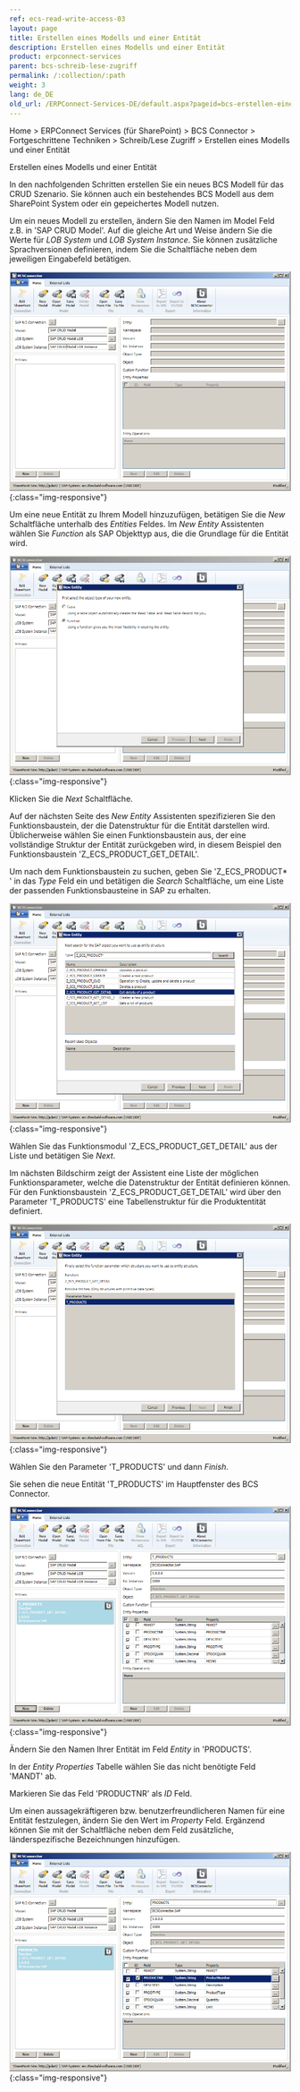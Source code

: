 ```yaml
---
ref: ecs-read-write-access-03
layout: page
title: Erstellen eines Modells und einer Entität
description: Erstellen eines Modells und einer Entität
product: erpconnect-services
parent: bcs-schreib-lese-zugriff
permalink: /:collection/:path
weight: 3
lang: de_DE
old_url: /ERPConnect-Services-DE/default.aspx?pageid=bcs-erstellen-eines-modells
---
```



Home > ERPConnect Services (für SharePoint) > BCS Connector > Fortgeschrittene Techniken > Schreib/Lese Zugriff > Erstellen eines Modells und einer Entität


Erstellen eines Modells und einer Entität

In den nachfolgenden Schritten erstellen Sie ein neues BCS Modell für das CRUD Szenario. Sie können auch ein bestehendes BCS Modell aus dem SharePoint System oder ein gepeichertes Modell nutzen.

Um ein neues Modell zu erstellen, ändern Sie den Namen im Model Feld z.B. in 'SAP CRUD Model'. Auf die gleiche Art und Weise ändern Sie die Werte für *LOB System* und *LOB System Instance*. Sie können zusätzliche Sprachversionen definieren, indem Sie die Schaltfläche neben dem jeweiligen Eingabefeld betätigen.

![BCS-CRUD-New-Model](/img/content/BCS-CRUD-New-Model.png){:class="img-responsive"}

Um eine neue Entität zu Ihrem Modell hinzuzufügen, betätigen Sie die *New* Schaltfläche unterhalb des *Entities* Feldes.
Im *New Entity* Assistenten wählen Sie *Function* als SAP Objekttyp aus, die die Grundlage für die Entität wird.

![BCS-CRUD-New-Function-Entity-01](/img/content/BCS-CRUD-New-Function-Entity-01.png){:class="img-responsive"}

Klicken Sie die *Next* Schaltfläche.

Auf der nächsten Seite des *New Entity* Assistenten spezifizieren Sie den Funktionsbaustein, der die Datenstruktur für die Entität darstellen wird. Üblicherweise wählen Sie einen Funktionsbaustein aus, der eine vollständige Struktur der Entität zurückgeben wird, in diesem Beispiel den Funktionsbaustein 'Z_ECS_PRODUCT_GET_DETAIL'.

Um nach dem Funktionsbaustein zu suchen, geben Sie 'Z_ECS_PRODUCT* ' in das *Type* Feld ein und betätigen die *Search* Schaltfläche, um eine Liste der passenden Funktionsbausteine in SAP zu erhalten.

![BCS-CRUD-New-Function-Entity-02](/img/content/BCS-CRUD-New-Function-Entity-02.png){:class="img-responsive"}

Wählen Sie das Funktionsmodul 'Z_ECS_PRODUCT_GET_DETAIL' aus der Liste und betätigen Sie *Next*.

Im nächsten Bildschirm zeigt der Assistent eine Liste der möglichen Funktionsparameter, welche die Datenstruktur der Entität definieren können. Für den Funktionsbaustein 'Z_ECS_PRODUCT_GET_DETAIL' wird über den Parameter 'T_PRODUCTS' eine Tabellenstruktur für die Produktentität definiert.

![BCS-CRUD-New-Function-Entity-03](/img/content/BCS-CRUD-New-Function-Entity-03.png){:class="img-responsive"}

Wählen Sie den Parameter 'T_PRODUCTS' und dann *Finish*.

Sie sehen die neue Entität 'T_PRODUCTS' im Hauptfenster des BCS Connector.

![BCS-CRUD-New-Function-Entity-04](/img/content/BCS-CRUD-New-Function-Entity-04.png){:class="img-responsive"}

Ändern Sie den Namen Ihrer Entität im Feld *Entity* in 'PRODUCTS'.

In der *Entity Properties* Tabelle wählen Sie das nicht benötigte Feld 'MANDT' ab.

Markieren Sie das Feld 'PRODUCTNR' als *ID* Feld.

Um einen aussagekräftigeren bzw. benutzerfreundlicheren Namen für eine Entität festzulegen, ändern Sie den Wert im *Property* Feld. Ergänzend können Sie mit der Schaltfläche neben dem Feld zusätzliche, länderspezifische Bezeichnungen hinzufügen.

![BCS-CRUD-New-Function-Entity-05](/img/content/BCS-CRUD-New-Function-Entity-05.png){:class="img-responsive"}
